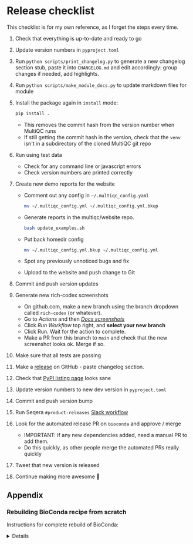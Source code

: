 # Release checklist

This checklist is for my own reference, as I forget the steps every time.

1. Check that everything is up-to-date and ready to go
2. Update version numbers in `pyproject.toml`
3. Run `python scripts/print_changelog.py` to generate a new changelog section stub, paste it into `CHANGELOG.md` and edit accordingly: group changes if needed, add highlights.
4. Run `python scripts/make_module_docs.py` to update markdown files for module
5. Install the package again in `install` mode:

   ```bash
   pip install .
   ```

   - This removes the commit hash from the version number when MultiQC runs
   - If still getting the commit hash in the version, check that the `venv` isn't in a subdirectory of the cloned MultiQC git repo

6. Run using test data
   - Check for any command line or javascript errors
   - Check version numbers are printed correctly
7. Create new demo reports for the website

   - Comment out any config in `~/.multiqc_config.yaml`

     ```bash
     mv ~/.multiqc_config.yml ~/.multiqc_config.yml.bkup
     ```

   - Generate reports in the multiqc/website repo.

     ```bash
     bash update_examples.sh
     ```

   - Put back homedir config

     ```bash
     mv ~/.multiqc_config.yml.bkup ~/.multiqc_config.yml
     ```

   - Spot any previously unnoticed bugs and fix
   - Upload to the website and push change to Git

8. Commit and push version updates
9. Generate new rich-codex screenshots
   - On github.com, make a new branch using the branch dropdown called `rich-codex` (or whatever).
   - Go to _Actions_ and then [_Docs screenshots_](https://github.com/MultiQC/MultiQC/actions/workflows/screenshots.yml)
   - Click _Run Workflow_ top right, and **select your new branch**
   - Click Run. Wait for the action to complete.
   - Make a PR from this branch to `main` and check that the new screenshot looks ok. Merge if so.
10. Make sure that all tests are passing
11. Make a [release](https://github.com/MultiQC/MultiQC/releases) on GitHub - paste changelog section.
12. Check that [PyPI listing page](https://pypi.python.org/pypi/multiqc/) looks sane
13. Update version numbers to new dev version in `pyproject.toml`
14. Commit and push version bump
15. Run Seqera `#product-releases` [Slack workflow](https://slack.com/shortcuts/Ft06GYSX4UUB/c3733786a0ad2fc1794d1959aed5df19)
16. Look for the automated release PR on `bioconda` and approve / merge
    - IMPORTANT: If any new dependencies added, need a manual PR to add them.
    - Do this quickly, as other people merge the automated PRs really quickly
17. Tweet that new version is released
18. Continue making more awesome :metal:

## Appendix

### Rebuilding BioConda recipe from scratch

Instructions for complete rebuild of BioConda:

<details>

```bash
# Update to latest bioconda
cd ../bioconda-recipes
git checkout main
git pull upstream main
git push
git branch -D multiqc
# Build new conda recipe from PyPI to automatically collect new dependencies
git checkout -b multiqc
# Do the conda skeleton to copy the dependencies
cd recipes && mkdir mqctemp && cd mqctemp && code .
conda skeleton pypi multiqc
# Update with new release header - see https://goo.gl/ZfRnmj
cd ../multiqc && code .
# Get the sha256sum of the release
curl -OL https://github.com/MultiQC/MultiQC/archive/v1.5.tar.gz
shasum --algorithm 256 v1.5.tar.gz
# Switch out download for GitHub release and remove all other cruft
# commit changes
cd ../../
git commit -am "MultiQC version 1.23 release"
# Test locally
docker pull bioconda/bioconda-utils-build-env
circleci build
# Push updates
git push -u origin multiqc
# Submit a Pull Request and merge
```

</details>

